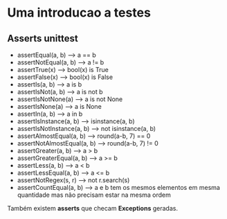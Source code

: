 # Uma introducao a testes

## Asserts unittest

- assertEqual(a, b) --> a == b
- assertNotEqual(a, b) --> a != b
- assertTrue(x) --> bool(x) is True
- assertFalse(x) --> bool(x) is False
- assertIs(a, b) --> a is b
- assertIsNot(a, b) --> a is not b
- assertIsNotNone(a) --> a is not None
- assertIsNone(a) --> a is None
- assertIn(a, b) --> a in b
- assertIsInstance(a, b) --> isinstance(a, b)
- assertIsNotInstance(a, b) --> not isinstance(a, b)
- assertAlmostEqual(a, b) --> round(a-b, 7) == 0
- assertNotAlmostEqual(a, b) --> round(a-b, 7) != 0
- assertGreater(a, b) --> a > b
- assertGreaterEqual(a, b) --> a >= b
- assertLess(a, b) --> a < b
- assertLessEqual(a, b) --> a <= b
- assertNotRegex(s, r) --> not r.search(s)
- assertCountEqual(a, b) --> a e b tem os mesmos elementos em mesma quantidade mas não precisam estar na mesma ordem

Também existem **asserts** que checam **Exceptions** geradas.
